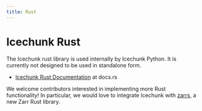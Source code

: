 ```yaml
---
title: Rust
---
```


# Icechunk Rust

The Icechunk rust library is used internally by Icechunk Python.
It is currently not designed to be used in standalone form.

- [Icechunk Rust Documentation](https://docs.rs/icechunk/latest/icechunk/) at docs.rs

We welcome contributors interested in implementing more Rust functionality!
In particular, we would love to integrate Icechunk with [zarrs](https://docs.rs/zarrs/latest/zarrs/),
a new Zarr Rust library.
